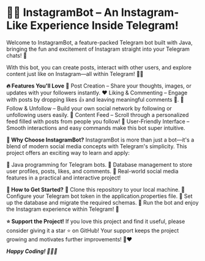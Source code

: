 # 🤖📸 InstagramBot – An Instagram-Like Experience Inside Telegram!
Welcome to InstagramBot, a feature-packed Telegram bot built with Java, bringing the fun and excitement of Instagram straight into your Telegram chats! 🎉

With this bot, you can create posts, interact with other users, and explore content just like on Instagram—all within Telegram! 🚀✨

**🔥 Features You'll Love**
📸 Post Creation – Share your thoughts, images, or updates with your followers instantly.
❤️ Liking & Commenting – Engage with posts by dropping likes 👍 and leaving meaningful comments 💬.
👥 Follow & Unfollow – Build your own social network by following or unfollowing users easily.
📰 Content Feed – Scroll through a personalized feed filled with posts from people you follow!
🎨 User-Friendly Interface – Smooth interactions and easy commands make this bot super intuitive.

**🤔 Why Choose InstagramBot?**
InstagramBot is more than just a bot—it's a blend of modern social media concepts with Telegram's simplicity.
This project offers an exciting way to learn and apply:

📌 Java programming for Telegram bots.
📌 Database management to store user profiles, posts, likes, and comments.
📌 Real-world social media features in a practical and interactive project!

**🚀 How to Get Started?**
🔹 Clone this repository to your local machine.
🔹 Configure your Telegram bot token in the application.properties file.
🔹 Set up the database and migrate the required schemas.
🔹 Run the bot and enjoy the Instagram experience within Telegram! 🎉

**⭐ Support the Project!**
If you love this project and find it useful, please consider giving it a star ⭐ on GitHub!
Your support keeps the project growing and motivates further improvements! 🚀❤️

***Happy Coding! 👨‍💻🔥***
